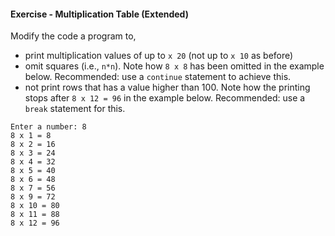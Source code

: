 #### Exercise - Multiplication Table (Extended)

Modify the code a program to,
* print multiplication values of up to `x 20` (not up to `x 10` as before)
* omit squares (i.e., `n*n`). Note how `8 x 8` has been omitted in the example below. Recommended: use a `continue` statement to achieve this.
* not print rows that has a value higher than 100. Note how the printing stops after `8 x 12 = 96` in the example below. Recommended: use a `break` statement for this.

```
Enter a number: 8
8 x 1 = 8
8 x 2 = 16
8 x 3 = 24
8 x 4 = 32
8 x 5 = 40
8 x 6 = 48
8 x 7 = 56
8 x 9 = 72
8 x 10 = 80
8 x 11 = 88
8 x 12 = 96
```